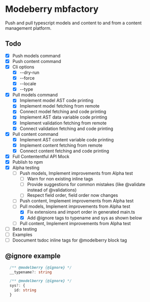 # Modeberry mbfactory

Push and pull typescript models and content to and from a content management platform.

## Todo

- [x] Push models command
- [x] Push content command
- [x] Cli options
  - [x] --dry-run
  - [x] --force
  - [x] --locale
  - [x] --type
- [x] Pull models command
  - [x] Implement model AST code printing
  - [x] Implement model fetching from remote
  - [x] Connect model fetching and code printing
  - [x] Implement AST data variable code printing
  - [x] Implement validation fetching from remote
  - [x] Connect validation fetching and code printing
- [x] Pull content command
  - [x] Implement AST content variable code printing
  - [x] Implement content fetching from remote
  - [x] Connect content fetching and code printing
- [x] Full Contententful API Mock
- [x] Publish to npm
- [x] Alpha testing
  - [ ] Push models, Implement improvements from Alpha test
    - [ ] Warn for non existing inline tags
    - [ ] Provide suggestions for common mistakes (like @validate instead of @validations)
    - [ ] Respect field order, field order now changes
  - [ ] Push content, Implement improvements from Alpha test
  - [ ] Pull models, Implement improvements from Alpha test
    - [x] Fix extensions and import order in generated main.ts
    - [x] Add @ignore tags to typename and sys as shown below
  - [ ] Pull content, Implement improvements from Alpha test
- [ ] Beta testing
- [ ] Examples
- [ ] Doocument tsdoc inline tags for @modelberry block tag

## @ignore example

```ts
  /** @modelberry {@ignore} */
  __typename?: string

  /** @modelberry {@ignore} */
  sys?: {
    id: string
  }
```
